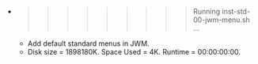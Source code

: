 * >>>>>>>>> Running inst-std-00-jwm-menu.sh ...
  * Add default standard menus in JWM.
  * Disk size = 1898180K. Space Used = 4K. Runtime = 00:00:00:00.
